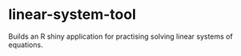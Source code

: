 # linear-system-tool
Builds an R shiny application for practising solving linear systems of equations.
